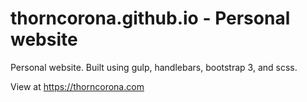 # thorncorona.github.io - Personal website

Personal website. Built using gulp, handlebars, bootstrap 3, and scss.

View at https://thorncorona.com